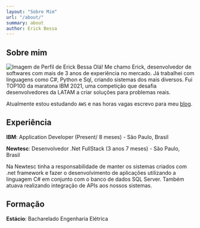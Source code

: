 ```yaml
---
layout: "Sobre Mim"
url: "/about/"
summary: about
author: Erick Bessa
---
```


## Sobre mim
![Imagem de Perfil de Erick Bessa](https://erickbessa.net/wp-content/uploads/2023/01/Perfil-150x150.jpg#center)
Olá! Me chamo Erick, desenvolvedor de softwares com mais de 3 anos de experiência no mercado. Já trabalhei com linguagens como C#, Python e Sql, criando sistemas dos mais diversos. Fui TOP100 da maratona IBM 2021, uma competição que desafia desenvolvedores da LATAM a criar soluções para problemas reais.

Atualmente estou estudando `AWS` e nas horas vagas escrevo para meu [blog](/archives).

## Experiência
**IBM**:
Application Developer  (Present/ 8 meses) - São Paulo, Brasil

**Newtesc**:
Desenvolvedor .Net FullStack (3 anos 7 meses) - São Paulo, Brasil

Na Newtesc  tinha a responsabilidade de manter os sistemas criados com .net framework e fazer o desenvolvimento de aplicações utilizando
a linguagem C# em conjunto com o banco de dados SQL Server. Também atuava realizando integração de APIs aos nossos sistemas.


## Formação
**Estácio**:
Bacharelado Engenharia Elétrica